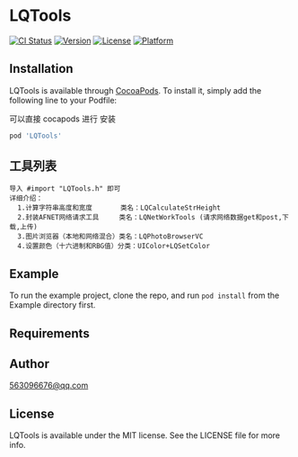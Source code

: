 # LQTools

[![CI Status](http://img.shields.io/travis/563096676@qq.com/LQTools.svg?style=flat)](https://travis-ci.org/563096676@qq.com/LQTools)
[![Version](https://img.shields.io/cocoapods/v/LQTools.svg?style=flat)](http://cocoapods.org/pods/LQTools)
[![License](https://img.shields.io/cocoapods/l/LQTools.svg?style=flat)](http://cocoapods.org/pods/LQTools)
[![Platform](https://img.shields.io/cocoapods/p/LQTools.svg?style=flat)](http://cocoapods.org/pods/LQTools)

## Installation

LQTools is available through [CocoaPods](http://cocoapods.org). To install
it, simply add the following line to your Podfile:

可以直接 cocapods 进行 安装
```ruby
pod 'LQTools'
```

## 工具列表
```
导入 #import "LQTools.h" 即可
详细介绍：
  1.计算字符串高度和宽度       类名：LQCalculateStrHeight
  2.封装AFNET网络请求工具     类名：LQNetWorkTools (请求网络数据get和post,下载,上传)
  3.图片浏览器（本地和网络混合）类名：LQPhotoBrowserVC
  4.设置颜色（十六进制和RBG值）分类：UIColor+LQSetColor
```
  
## Example

To run the example project, clone the repo, and run `pod install` from the Example directory first.

## Requirements



## Author

563096676@qq.com

## License

LQTools is available under the MIT license. See the LICENSE file for more info.
